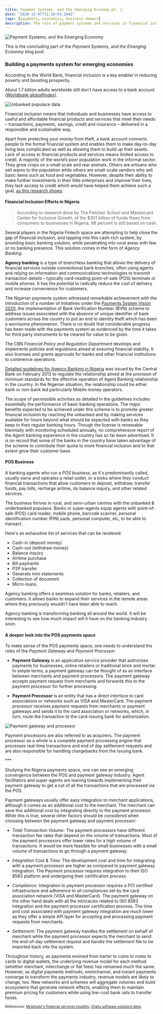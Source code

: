 ```yaml
---
title: Payment Systems, and the Emerging Economy pt. 2
date: "2020-11-07T11:10:03.284Z"
tags: [payments, economics, business domain]
description: The role of payment systems and services in financial inclusion, and as a key infrastructure for economic development. Contd.
---
```


![Payment Systems, and the Emerging Economy](./bank-connector.jpg)

This is the concluding part of the _Payment Systems, and the Emerging Economy_ blog post.

### Building a payments system for emerging economies

According to the World Bank, financial inclusion is a key enabler in reducing poverty and boosting prosperity.

About 1.7 billion adults worldwide still don't have access to a bank account <a href="https://globalfindex.worldbank.org/sites/globalfindex/files/chapters/2017%20Findex%20full%20report_chapter2.pdf" target="_blank" class="read-more">_(Worldbank globalfindex)_</a>.

![Unbanked populace data](./unbanked_data.jpg)

Financial inclusion means that individuals and businesses have access to useful and affordable financial products and services that meet their needs – transactions, payments, savings, credit and insurance – delivered in a responsible and sustainable way.

Apart from protecting your money from theft, a bank account connects people to the formal financial system and enables them to make day-to-day living less complicated as well as allowing them to build up their assets. Lack of access to financial products and services means limited access to credit. A majority of the world’s poor population work in the informal sector. They grow crops on a small scale and rear animals. Others are artisans who sell wares to the population while others are small-scale vendors who sell basic items such as food and vegetables. However, despite their ability to make further investments in their little enterprises and improve their lives, they lack access to credit which would have helped them achieve such a goal, <a href="https://www.cgap.org/research/publication/financial-inclusion-and-development-recent-impact-evidence" target="_blank" >as this research shows</a>.

#### Financial Inclusion Efforts in Nigeria

> According to research done by The Fletcher School and Mastercard Center for Inclusive Growth, of the $301 billion of funds flows from consumers to businesses in Nigeria, 98 percent is still based on cash.

Several players in the Nigeria Fintech space are attempting to help close the gap of financial inclusion, and tapping into this cash-rich system, by providing basic banking solution, while penetrating into rural areas with few or no banking presence. This solution comes in the form of _Agency Banking_.

<b>Agency banking</b> is a type of branchless banking that allows the delivery of financial services outside conventional bank branches, often using agents and relying on information and communications technologies to transmit transaction details – typically card-reading point-of-sale (POS) terminals or mobile phones. It has the potential to radically reduce the cost of delivery and increase convenience for customers.

The Nigerian payments system witnessed remarkable achievement with the introduction of a number of initiatives under the <a href="https://www.cbn.gov.ng/icps2013/papers/NIGERIA_PAYMENTS_SYSTEM_VISION_2020%5Bv2%5D.pdf" target="_blank" >Payments System Vision 2020</a>, the implementation of Bank Verification Number (BVN) scheme to address issues associated with the absence of unique identifier of bank customers across the country to put an end to identity theft which has been a worrisome phenomenon. There is no doubt that considerable progress has been made with the payments system as evidenced by the time it takes for third party instruments to be cleared for value to be given.

The CBN _Financial Policy and Regulation Department_ develops and implements policies and regulations aimed at ensuring financial stability. It also licenses and grants approvals for banks and other financial institutions to commence operations.

<a href="https://www.cbn.gov.ng/Out/2013/CCD/GUIDELINES%20FOR%20THE%20REGULATION%20OF%20AGENT%20BANKING%20AND%20AGENT%20BANKING%20RELATIONSHIPS%20IN%20NIGERIA.pdf" target="_blank" >Detailed guidelines for Agency Banking in Nigeria</a> was issued by the Central Bank on February 2013 to regulate the relationship aimed at the provision of minimum standards for the effective operation of Agent Banking relationship in the country. In the Nigerian situation, the relationship could be either bank or non-bank led particularly Mobile money operators.

The scope of permissible activities as detailed in the guidelines includes essentially the performance of basic banking operations. The major benefits expected to be achieved under this scheme is to promote greater financial inclusion by reaching the unbanked and by making services available for hours beyond what should be expected with banks as they keep to their regular banking hours. Though the license is renewable biennially with monitoring scheduled annually, no comprehensive report of the Agent banking experience in the country has so far been advertised. It is on record that some of the banks in the country have taken advantage of the scheme to contribute their quota to more financial inclusion and to that extent grow their customer base.

#### POS Business

A banking agents who run a _POS business_, as it's predominantly called, usually owns and operates a retail outlet, or a kioks where they conduct financial transactions that allow customers to deposit, withdraw, transfer funds, pay bills, recharge airtime, do balance inquiry, and other related services.

The business thrives in rural, and semi-urban centres with the unbanked & underbanked populace. Banks or super-agents equip agents with point-of-sale (POS) card reader, mobile phone, barcode scanner, personal identification number (PIN) pads, personal computer, etc, to be able to transact.

Here's an exhaustive list of services that can be rendered:

- Cash-in (deposit money)
- Cash-out (withdraw money)
- Balance inquiry
- Airtime purchase
- Bill payments
- P2P transfer
- Generate mini statements
- Collection of document
- Micro-loans

Agency banking offers a seamless solution for banks, retailers, and customers. It allows banks to expand their services in the remote areas where they previously wouldn’t have been able to reach.

Agency banking is transforming banking all around the world. It will be interesting to see how much impact will it have on the banking industry soon.

#### A deeper look into the POS payments space

To make sense of the POS payments space, one needs to understand the roles of the _Payment Gateway_ and _Payment Processor_.

- <b>Payment Gateway</b> is an application service provider that authorizes payments for businesses, online retailers or
  traditional brick and mortar. In simple terms, a payment gateway can be thought of as an interface between
  merchants and payment processors. The payment gateway accepts payment request from merchants and forwards this to the
  payment processor for further processing.

- <b>Payment Processor</b> is an entity that has a direct interface to card associations or networks such as VISA and MasterCard.
  The payment processor receives payment requests from merchants or payment gateways and sends it to the card association
  or networks, which, in turn, route the transaction to the card-issuing bank for authorization.

![Payment gateway and processor](./payment-gateway-and-processor.png)

Payment processors are also referred to as acquirers. The payment processor as a whole is a complete payment processing
engine that processes real-time transactions and end of day settlement requests and are also responsible for handling
chargebacks from the Issuing bank.

<p class="three-dots">***</p>

Studying the Nigeria payments space, one can see an emerging convergence between the POS and payment gateway industry.
Agent facilitators and super-agents are leaning towards implementing their payment gateway to get a cut of all the transactions that are
processed via the POS.

Payment gateways usually offer easy integration to merchant applications, although it comes as an additional cost to the
merchant. The merchant can save this additional cost by integrating directly to the payment processor. While this is
true, several other factors should be considered when choosing between the payment gateway and payment processor:

- _Total Transaction Volume:_ The payment processors have different transaction fee rates that depend on the volume of transactions.
  Most of the payment processors offer lower rates for a high volume of transactions. It would be more feasible for small
  businesses with a small volume of transactions to go through a payment gateway.

- _Integration Cost & Time:_ The development cost and time for integrating with a payment processor are higher as compared
  to payment gateway integration. The Payment processor requires integration to their ISO 8583 platform and undergoing their
  certification process.

- _Compliance:_ Integration to payment processor requires a PCI certified infrastructure and adherence to all compliances
  set by the card association network (VISA and MasterCard). The payment gateway on the other hand deals with all the intricacies
  related to ISO 8583 integration and the payment processor certification process. The time and cost associated with payment gateway
  integration are much lower as they offer a simple API layer for accepting and processing payment requests from merchants.

- _Settlement:_ The payment gateway handles the settlement on behalf of merchant while the payment processor expects the
  merchant to send the end-of-day settlement request and handle the settlement file to be imported back into the system.

Throughout history, as payments evolved from barter to coins to notes to cards to digital wallets, the underlying revenue
model for each method (whether merchant, interchange or flat fees) has remained much the same. However, as digital payments methods,
omnichannel, and instant payments converge to transform the payments industry, revenue models are likely to change, too.
New networks and schemes will aggregate volumes and build ecosystems that generate network effects, enabling them to maintain
premium pricing for customers while using low-cost bank rails to transfer funds.

<small> References:
<a href="https://www.mckinsey.com/industries/financial-services" target="_blank">
Mckinsey's financial services insights</a>;
<a href="https://www.chetu.com/blogs/finance-2/" target="_blank">
Chetu software solutions blog</a>.
</small>
